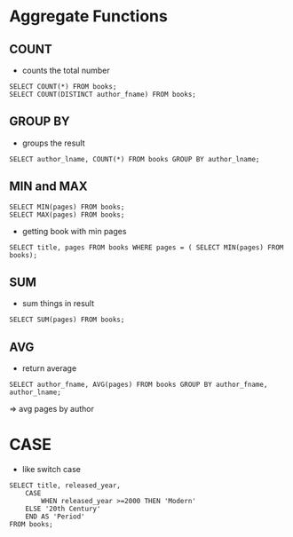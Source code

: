  # Aggregate Functions

## COUNT  
- counts the total number
```
SELECT COUNT(*) FROM books;
SELECT COUNT(DISTINCT author_fname) FROM books;
```

## GROUP BY
- groups the result
```
SELECT author_lname, COUNT(*) FROM books GROUP BY author_lname;
```

## MIN and MAX

```
SELECT MIN(pages) FROM books;
SELECT MAX(pages) FROM books;
```
- getting book with min pages
```
SELECT title, pages FROM books WHERE pages = ( SELECT MIN(pages) FROM books);
```

## SUM
- sum things in result
```
SELECT SUM(pages) FROM books;
```

## AVG
- return average
```
SELECT author_fname, AVG(pages) FROM books GROUP BY author_fname, author_lname;
```
=> avg pages by author


#  CASE 
- like switch case
```
SELECT title, released_year,
	CASE
		WHEN released_year >=2000 THEN 'Modern'
	ELSE '20th Century'
    END AS 'Period'
FROM books;
```
